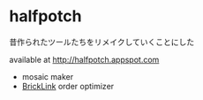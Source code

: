# halfpotch

昔作られたツールたちをリメイクしていくことにした

available at <http://halfpotch.appspot.com>

- mosaic maker
- [BrickLink](http://www.bricklink.com/) order optimizer